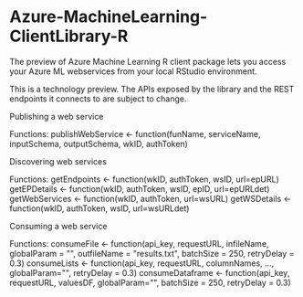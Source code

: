 # Azure-MachineLearning-ClientLibrary-R

The preview of Azure Machine Learning R client package lets you access your Azure ML webservices from your local RStudio environment.

This is a technology preview. The APIs exposed by the library and the REST endpoints it connects to are subject to change.


Publishing a web service

Functions:
publishWebService <- function(funName, serviceName, inputSchema, outputSchema, wkID, authToken)

Discovering web services

Functions:
getEndpoints <- function(wkID, authToken, wsID, url=epURL)
getEPDetails <- function(wkID, authToken, wsID, epID, url=epURLdet)
getWebServices <- function(wkID, authToken, url=wsURL)
getWSDetails <- function(wkID, authToken, wsID, url=wsURLdet)

Consuming a web service

Functions:
consumeFile <- function(api_key, requestURL, infileName, globalParam = "", outfileName = "results.txt", batchSize = 250, retryDelay = 0.3)
consumeLists <- function(api_key, requestURL, columnNames, ..., globalParam="", retryDelay = 0.3)
consumeDataframe <- function(api_key, requestURL, valuesDF, globalParam="", batchSize = 250, retryDelay = 0.3)